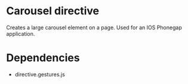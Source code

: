 # Carousel directive

Creates a large carousel element on a page. Used for an IOS Phonegap application.


# Dependencies

- directive.gestures.js
